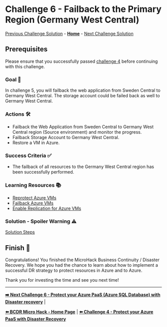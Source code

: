 # Challenge 6 - Failback to the Primary Region (Germany West Central)

[Previous Challenge Solution](challenge-05.md) - **[Home](../Readme.md)** - [Next Challenge Solution](challenge-07.md)

## Prerequisites

Please ensure that you successfully passed [challenge 4](./04_challenge.md) before continuing with this challenge.

### Goal 🎯

In challenge 5, you will failback the web application from Sweden Central to Germany West Central. The storage account could be failed back as well to Germany West Central.

### Actions 🛠️

* Failback the Web Application from Sweden Central to Germany West Central region (Source environment) and monitor the progress.
* Failback Storage Account to Germany West Central.
* Restore a VM in Azure.

### Success Criteria ✅

* The failback of all resources to the Germany West Central region has been successfully performed.

### Learning Resources 📚

* [Reprotect Azure VMs](https://learn.microsoft.com/en-us/azure/site-recovery/azure-to-azure-how-to-reprotect)
* [Failback Azure VMs](https://learn.microsoft.com/en-us/azure/site-recovery/azure-to-azure-tutorial-failback)
* [Enable Replication for Azure VMs](https://learn.microsoft.com/en-us/azure/site-recovery/azure-to-azure-tutorial-enable-replication)

### Solution - Spoiler Warning ⚠️

[Solution Steps](../walkthrough/challenge-5/solution.md)

## Finish 🎉

Congratulations! You finished the MicroHack Business Continuity / Disaster Recovery. We hope you had the chance to learn about how to implement a successful DR strategy to protect resources in Azure and to Azure. 

Thank you for investing the time and see you next time!

---

**[➡️ Next Challenge 6 - Protect your Azure PaaS (Azure SQL Database) with Disaster recovery](./06_challenge.md)** |

**[⬅️ BCDR Micro Hack - Home Page](../Readme.md)** | **[⬅️ Challenge 4 - Protect your Azure PaaS with Disaster Recovery](./04_challenge.md)**